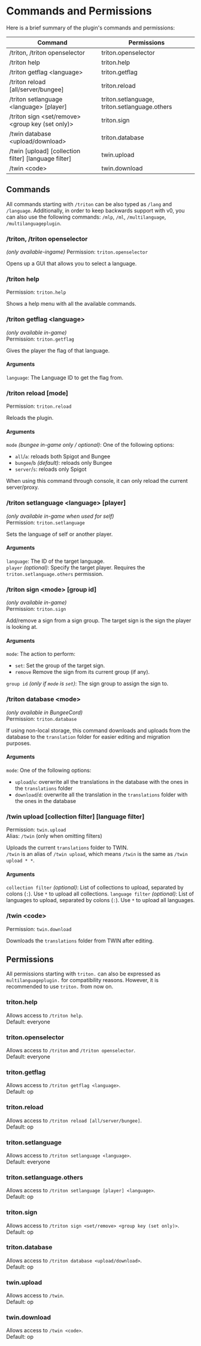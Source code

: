# Commands and Permissions

Here is a brief summary of the plugin's commands and permissions:

| Command                                                 | Permissions                                   |
| ------------------------------------------------------- | --------------------------------------------- |
| /triton, /triton openselector                           | triton.openselector                           |
| /triton help                                            | triton.help                                   |
| /triton getflag \<language>                             | triton.getflag                                |
| /triton reload \[all/server/bungee]                     | triton.reload                                 |
| /triton setlanguage \<language> \[player]               | triton.setlanguage, triton.setlanguage.others |
| /triton sign \<set/remove> \<group key (set only)>      | triton.sign                                   |
| /twin database \<upload/download>                       | triton.database                               |
| /twin \[upload] \[collection filter] \[language filter] | twin.upload                                   |
| /twin \<code>                                           | twin.download                                 |

## Commands

All commands starting with `/triton` can be also typed as `/lang` and `/language`.
Additionally, in order to keep backwards support with v0, you can also use
the following commands: `/mlp`, `/ml`, `/multilanguage`, `/multilanguageplugin`.

### /triton, /triton openselector

_(only available-ingame)_
Permission: `triton.openselector`

Opens up a GUI that allows you to select a language.

### /triton help

Permission: `triton.help`

Shows a help menu with all the available commands.

### /triton getflag \<language>

_(only available in-game)_  
Permission: `triton.getflag`

Gives the player the flag of that language.

#### Arguments

`language`: The Language ID to get the flag from.

### /triton reload [mode]

Permission: `triton.reload`

Reloads the plugin.

#### Arguments

`mode` _(bungee in-game only / optional)_: One of the following options:

- `all`/`a`: reloads both Spigot and Bungee
- `bungee`/`b` _(default)_: reloads only Bungee
- `server`/`s`: reloads only Spigot

When using this command through console, it can only reload the current server/proxy.

### /triton setlanguage \<language> [player]

_(only available in-game when used for self)_  
Permission: `triton.setlanguage`

Sets the language of self or another player.

#### Arguments

`language`: The ID of the target language.  
`player` _(optional)_: Specify the target player. Requires the `triton.setlanguage.others` permission.

### /triton sign \<mode> [group id]

_(only available in-game)_  
Permission: `triton.sign`

Add/remove a sign from a sign group. The target sign is the sign the player is looking at.

#### Arguments

`mode`: The action to perform:

- `set`: Set the group of the target sign.
- `remove` Remove the sign from its current group (if any).

`group id` _(only if `mode` is `set`)_: The sign group to assign the sign to.

### /triton database \<mode>

_(only available in BungeeCord)_  
Permission: `triton.database`

If using non-local storage, this command downloads and uploads from the database
to the `translation` folder for easier editing and migration purposes.

#### Arguments

`mode`: One of the following options:

- `upload`/`u`: overwrite all the translations in the database with the ones in the `translations` folder
- `download`/`d`: overwrite all the translation in the `translations` folder with the ones in the database

### /twin upload \[collection filter] \[language filter]

Permission: `twin.upload`  
Alias: `/twin` (only when omitting filters)

Uploads the current `translations` folder to TWIN.  
`/twin` is an alias of `/twin upload`, which means `/twin` is the same as `/twin upload * *`.

#### Arguments

`collection filter` _(optional)_: List of collections to upload, separated by colons (`:`). Use `*` to upload all collections.
`language filter` _(optional)_: List of languages to upload, separated by colons (`:`). Use `*` to upload all languages.

### /twin \<code>

Permission: `twin.download`

Downloads the `translations` folder from TWIN after editing.

## Permissions

All permissions starting with `triton.` can also be expressed as `multilanguageplugin.` for compatibility reasons. However, it is recommended to use `triton.` from now on.

### triton.help

Allows access to `/triton help`.  
Default: everyone

### triton.openselector

Allows access to `/triton` and `/triton openselector`.  
Default: everyone

### triton.getflag

Allows access to `/triton getflag <language>`.  
Default: op

### triton.reload

Allows access to `/triton reload [all/server/bungee]`.  
Default: op

### triton.setlanguage

Allows access to `/triton setlanguage <language>`.  
Default: everyone

### triton.setlanguage.others

Allows access to `/triton setlanguage [player] <language>`.  
Default: op

### triton.sign

Allows access to `/triton sign <set/remove> <group key (set only)>`.  
Default: op

### triton.database

Allows access to `/triton database <upload/download>`.  
Default: op

### twin.upload

Allows access to `/twin`.  
Default: op

### twin.download

Allows access to `/twin <code>`.  
Default: op
